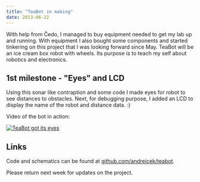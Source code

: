 ```yaml
---
title: "TeaBot in making"
date: 2013-06-22
---
```


With help from Čedo, I managed to buy equipment needed to get my lab up and running. With equipment I also bought some components and started tinkering on this project that I was looking forward since May. TeaBot will be an ice cream box robot with wheels. Its purpose is to teach my self about robotics and electronics.

## 1st milestone - "Eyes" and LCD

Using this sonar like contraption and some code I made eyes for robot to see distances to obstacles. Next, for debugging purpose, I added an LCD to display the name of the robot and distance data. :)

Video of the bot in action:

[![TeaBot got its eyes](http://img.youtube.com/vi/QRpek_6WzVM/0.jpg)](http://www.youtube.com/watch?v=QRpek_6WzVM)

## Links

Code and schematics can be found at [github.com/andreicek/teabot](http://github.com/andreicek/teabot).

Please return next week for updates on the project.
